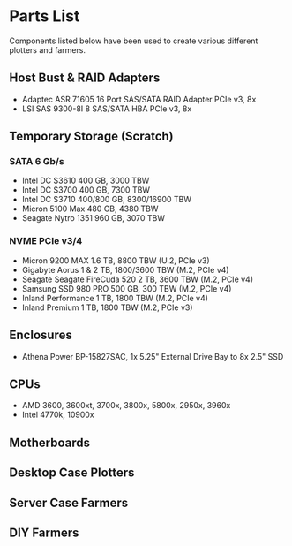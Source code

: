 # Parts List
Components listed below have been used to create various different plotters and farmers.

## Host Bust & RAID Adapters
* Adaptec ASR 71605 16 Port SAS/SATA RAID Adapter PCIe v3, 8x
* LSI SAS 9300-8I 8 SAS/SATA HBA PCIe v3, 8x
## Temporary Storage (Scratch)
### SATA 6 Gb/s
* Intel DC S3610 400 GB, 3000 TBW
* Intel DC S3700 400 GB, 7300 TBW
* Intel DC S3710 400/800 GB, 8300/16900 TBW
* Micron 5100 Max 480 GB, 4380 TBW
* Seagate Nytro 1351 960 GB, 3070 TBW
### NVME PCIe v3/4
* Micron 9200 MAX 1.6 TB, 8800 TBW (U.2, PCIe v3)
* Gigabyte Aorus 1 & 2 TB, 1800/3600 TBW (M.2, PCIe v4)
* Seagate Seagate FireCuda 520 2 TB, 3600 TBW (M.2, PCIe v4)
* Samsung SSD 980 PRO 500 GB, 300 TBW (M.2, PCIe v4)
* Inland Performance 1 TB, 1800 TBW (M.2, PCIe v4)
* Inland Premium 1 TB, 1800 TBW (M.2, PCIe v3)
## Enclosures
* Athena Power BP-15827SAC, 1x 5.25" External Drive Bay to 8x 2.5" SSD
## CPUs
* AMD 3600, 3600xt, 3700x, 3800x, 5800x, 2950x, 3960x
* Intel 4770k, 10900x
## Motherboards
## Desktop Case Plotters
## Server Case Farmers
## DIY Farmers
